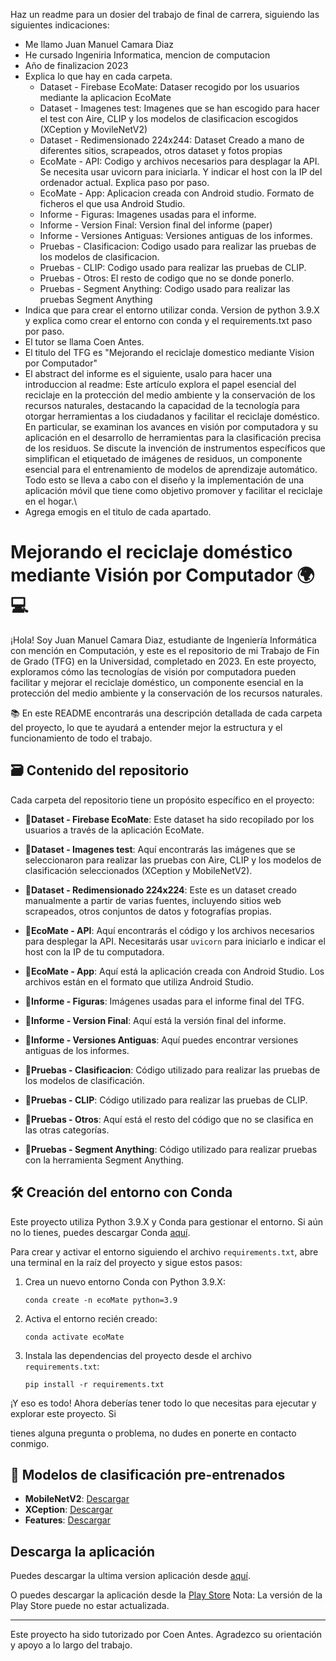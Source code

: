 Haz un readme para un dosier del trabajo de final de carrera, siguiendo las siguientes indicaciones:

- Me llamo Juan Manuel Camara Diaz
- He cursado Ingeniria Informatica, mencion de computacion
- Año de finalizacion 2023
- Explica lo que hay en cada carpeta.
    - Dataset - Firebase EcoMate: Dataser recogido por los usuarios mediante la aplicacion EcoMate
    - Dataset - Imagenes test: Imagenes que se han escogido para hacer el test con Aire, CLIP y los modelos de clasificacion escogidos (XCeption y MovileNetV2)
    - Dataset - Redimensionado 224x244: Dataset Creado a mano de diferentes sitios, scrapeados, otros dataset y fotos propias
    - EcoMate - API: Codigo y archivos necesarios para desplagar la API. Se necesita usar uvicorn para iniciarla. Y indicar el host con la IP del ordenador actual. Explica paso por paso.
    - EcoMate - App: Aplicacion creada con Android studio. Formato de ficheros el que usa Android Studio.
    - Informe - Figuras: Imagenes usadas para el informe.
    - Informe - Version Final: Version final del informe (paper)
    - Informe - Versiones Antiguas: Versiones antiguas de los informes.
    - Pruebas - Clasificacion: Codigo usado para realizar las pruebas de los modelos de clasificacion.
    - Pruebas - CLIP: Codigo usado para realizar las pruebas de CLIP.
    - Pruebas - Otros: El resto de codigo que no se donde ponerlo.
    - Pruebas - Segment Anything: Codigo usado para realizar las pruebas Segment Anything
- Indica que para crear el entorno utilizar conda. Version de python 3.9.X y explica como crear el entorno con conda y el requirements.txt paso por paso.
- El tutor se llama Coen Antes.
- El titulo del TFG es "Mejorando el reciclaje domestico mediante Vision por Computador"
- El abstract del informe es el siguiente, usalo para hacer una introduccion al readme: Este artículo explora el papel esencial del reciclaje en la protección del medio ambiente y la conservación de los recursos naturales, destacando la capacidad de la tecnología para otorgar herramientas a los ciudadanos y facilitar el reciclaje doméstico. En particular, se examinan los avances en visión por computadora y su aplicación en el desarrollo de herramientas para la clasificación precisa de los residuos. Se discute la invención de instrumentos específicos que simplifican el etiquetado de imágenes de residuos, un componente esencial para el entrenamiento de modelos de aprendizaje automático. Todo esto se lleva a cabo con el diseño y la implementación de una aplicación móvil que tiene como objetivo promover y facilitar el reciclaje en el hogar.\\
- Agrega emogis en el titulo de cada apartado.


# Mejorando el reciclaje doméstico mediante Visión por Computador 🌍💻

¡Hola! Soy Juan Manuel Camara Diaz, estudiante de Ingeniería Informática con mención en Computación, y este es el repositorio de mi Trabajo de Fin de Grado (TFG) en la Universidad, completado en 2023. En este proyecto, exploramos cómo las tecnologías de visión por computadora pueden facilitar y mejorar el reciclaje doméstico, un componente esencial en la protección del medio ambiente y la conservación de los recursos naturales.

📚 En este README encontrarás una descripción detallada de cada carpeta del proyecto, lo que te ayudará a entender mejor la estructura y el funcionamiento de todo el trabajo. 

## 🗃️ Contenido del repositorio 

Cada carpeta del repositorio tiene un propósito específico en el proyecto:

- **📁Dataset - Firebase EcoMate**: Este dataset ha sido recopilado por los usuarios a través de la aplicación EcoMate. 

- **📁Dataset - Imagenes test**: Aquí encontrarás las imágenes que se seleccionaron para realizar las pruebas con Aire, CLIP y los modelos de clasificación seleccionados (XCeption y MobileNetV2).

- **📁Dataset - Redimensionado 224x224**: Este es un dataset creado manualmente a partir de varias fuentes, incluyendo sitios web scrapeados, otros conjuntos de datos y fotografías propias.

- **📁EcoMate - API**: Aquí encontrarás el código y los archivos necesarios para desplegar la API. Necesitarás usar `uvicorn` para iniciarlo e indicar el host con la IP de tu computadora.

- **📁EcoMate - App**: Aquí está la aplicación creada con Android Studio. Los archivos están en el formato que utiliza Android Studio.

- **📁Informe - Figuras**: Imágenes usadas para el informe final del TFG.

- **📁Informe - Version Final**: Aquí está la versión final del informe.

- **📁Informe - Versiones Antiguas**: Aquí puedes encontrar versiones antiguas de los informes.

- **📁Pruebas - Clasificacion**: Código utilizado para realizar las pruebas de los modelos de clasificación.

- **📁Pruebas - CLIP**: Código utilizado para realizar las pruebas de CLIP.

- **📁Pruebas - Otros**: Aquí está el resto del código que no se clasifica en las otras categorías.

- **📁Pruebas - Segment Anything**: Código utilizado para realizar pruebas con la herramienta Segment Anything.

## 🛠️ Creación del entorno con Conda

Este proyecto utiliza Python 3.9.X y Conda para gestionar el entorno. Si aún no lo tienes, puedes descargar Conda [aquí](https://docs.conda.io/projects/conda/en/latest/user-guide/install/index.html). 

Para crear y activar el entorno siguiendo el archivo `requirements.txt`, abre una terminal en la raíz del proyecto y sigue estos pasos:

1. Crea un nuevo entorno Conda con Python 3.9.X:
    ```
    conda create -n ecoMate python=3.9
    ```

2. Activa el entorno recién creado:
    ```
    conda activate ecoMate
    ```

3. Instala las dependencias del proyecto desde el archivo `requirements.txt`:
    ```
    pip install -r requirements.txt
    ```

¡Y eso es todo! Ahora deberías tener todo lo que necesitas para ejecutar y explorar este proyecto. Si

 tienes alguna pregunta o problema, no dudes en ponerte en contacto conmigo.

## 💾 Modelos de clasificación pre-entrenados

- **MobileNetV2**: [Descargar](https://drive.google.com/file/d/1QG4A9DLrQjRvonoX1jg9gN_-wVba2SkB/view?usp=sharing)
- **XCeption**: [Descargar](https://drive.google.com/file/d/1JHpsSZAp25RXXl-l0szzCrgS7Ygkvgpp/view?usp=sharing)
- **Features**: [Descargar](https://drive.google.com/file/d/1CQsPUjVp4wRYnaOHgTGvpSmsp5wRGCwl/view?usp=sharing)

## Descarga la aplicación

Puedes descargar la ultima version aplicación desde [aquí](https://drive.google.com/file/d/1KxPcby8A10lMBfXiZTabOC3sAkJ64KjU/view?usp=sharing).

O puedes descargar la aplicación desde la [Play Store](https://play.google.com/store/apps/details?id=com.ecomate&hl=es_PA) Nota: La versión de la Play Store puede no estar actualizada.

---

Este proyecto ha sido tutorizado por Coen Antes. Agradezco su orientación y apoyo a lo largo del trabajo.
